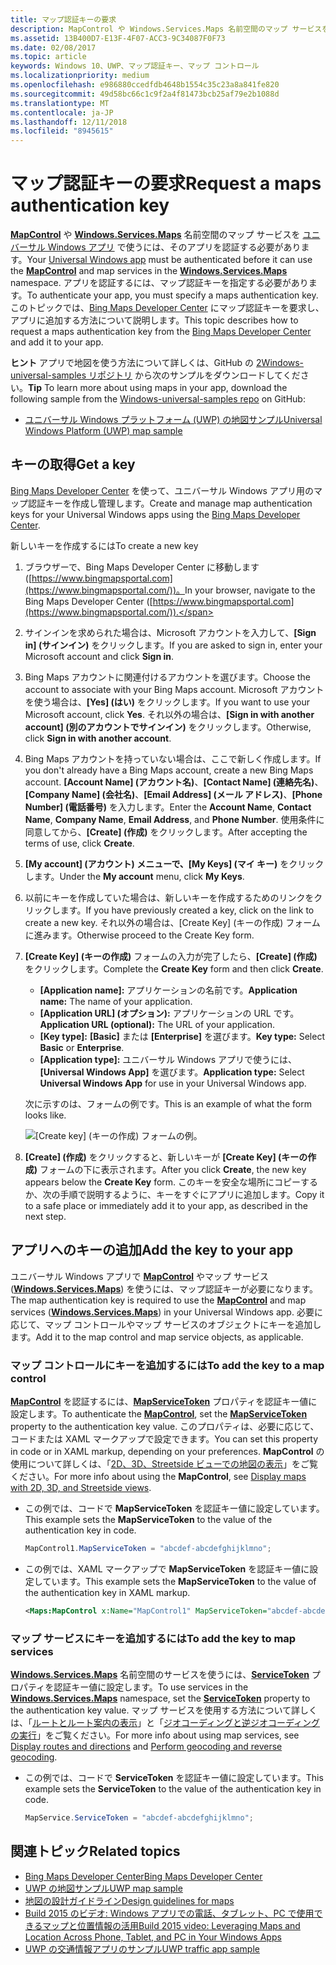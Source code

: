 ```yaml
---
title: マップ認証キーの要求
description: MapControl や Windows.Services.Maps 名前空間のマップ サービスをユニバーサル Windows アプリで使うには、そのアプリを認証する必要があります。
ms.assetid: 13B400D7-E13F-4F07-ACC3-9C34087F0F73
ms.date: 02/08/2017
ms.topic: article
keywords: Windows 10、UWP、マップ認証キー、マップ コントロール
ms.localizationpriority: medium
ms.openlocfilehash: e986880ccedfdb4648b1554c35c23a8a841fe820
ms.sourcegitcommit: 49d58bc66c1c9f2a4f81473bcb25af79e2b1088d
ms.translationtype: MT
ms.contentlocale: ja-JP
ms.lasthandoff: 12/11/2018
ms.locfileid: "8945615"
---
```

# <a name="request-a-maps-authentication-key"></a><span data-ttu-id="8ae44-104">マップ認証キーの要求</span><span class="sxs-lookup"><span data-stu-id="8ae44-104">Request a maps authentication key</span></span>




<span data-ttu-id="8ae44-105">[**MapControl**](https://msdn.microsoft.com/library/windows/apps/dn637004) や [**Windows.Services.Maps**](https://msdn.microsoft.com/library/windows/apps/dn636979) 名前空間のマップ サービスを [ユニバーサル Windows アプリ](https://msdn.microsoft.com/library/windows/apps/dn894631) で使うには、そのアプリを認証する必要があります。</span><span class="sxs-lookup"><span data-stu-id="8ae44-105">Your [Universal Windows app](https://msdn.microsoft.com/library/windows/apps/dn894631) must be authenticated before it can use the [**MapControl**](https://msdn.microsoft.com/library/windows/apps/dn637004) and map services in the [**Windows.Services.Maps**](https://msdn.microsoft.com/library/windows/apps/dn636979) namespace.</span></span> <span data-ttu-id="8ae44-106">アプリを認証するには、マップ認証キーを指定する必要があります。</span><span class="sxs-lookup"><span data-stu-id="8ae44-106">To authenticate your app, you must specify a maps authentication key.</span></span> <span data-ttu-id="8ae44-107">このトピックでは、[Bing Maps Developer Center](https://www.bingmapsportal.com/) にマップ認証キーを要求し、アプリに追加する方法について説明します。</span><span class="sxs-lookup"><span data-stu-id="8ae44-107">This topic describes how to request a maps authentication key from the [Bing Maps Developer Center](https://www.bingmapsportal.com/) and add it to your app.</span></span>

<span data-ttu-id="8ae44-108">**ヒント** アプリで地図を使う方法について詳しくは、GitHub の [2Windows-universal-samples リポジトリ](http://go.microsoft.com/fwlink/p/?LinkId=619979) から次のサンプルをダウンロードしてください。</span><span class="sxs-lookup"><span data-stu-id="8ae44-108">**Tip** To learn more about using maps in your app, download the following sample from the [Windows-universal-samples repo](http://go.microsoft.com/fwlink/p/?LinkId=619979) on GitHub:</span></span>

-   [<span data-ttu-id="8ae44-109">ユニバーサル Windows プラットフォーム (UWP) の地図サンプル</span><span class="sxs-lookup"><span data-stu-id="8ae44-109">Universal Windows Platform (UWP) map sample</span></span>](http://go.microsoft.com/fwlink/p/?LinkId=619977)

## <a name="get-a-key"></a><span data-ttu-id="8ae44-110">キーの取得</span><span class="sxs-lookup"><span data-stu-id="8ae44-110">Get a key</span></span>


<span data-ttu-id="8ae44-111">[Bing Maps Developer Center](https://www.bingmapsportal.com/) を使って、ユニバーサル Windows アプリ用のマップ認証キーを作成し管理します。</span><span class="sxs-lookup"><span data-stu-id="8ae44-111">Create and manage map authentication keys for your Universal Windows apps using the [Bing Maps Developer Center](https://www.bingmapsportal.com/).</span></span>

<span data-ttu-id="8ae44-112">新しいキーを作成するには</span><span class="sxs-lookup"><span data-stu-id="8ae44-112">To create a new key</span></span>

1.  <span data-ttu-id="8ae44-113">ブラウザーで、Bing Maps Developer Center に移動します ([https://www.bingmapsportal.com](https://www.bingmapsportal.com/))。</span><span class="sxs-lookup"><span data-stu-id="8ae44-113">In your browser, navigate to the Bing Maps Developer Center ([https://www.bingmapsportal.com](https://www.bingmapsportal.com/)).</span></span>

2.  <span data-ttu-id="8ae44-114">サインインを求められた場合は、Microsoft アカウントを入力して、**[Sign in] (サインイン)** をクリックします。</span><span class="sxs-lookup"><span data-stu-id="8ae44-114">If you are asked to sign in, enter your Microsoft account and click **Sign in**.</span></span>

3.  <span data-ttu-id="8ae44-115">Bing Maps アカウントに関連付けるアカウントを選びます。</span><span class="sxs-lookup"><span data-stu-id="8ae44-115">Choose the account to associate with your Bing Maps account.</span></span> <span data-ttu-id="8ae44-116">Microsoft アカウントを使う場合は、**[Yes] (はい)** をクリックします。</span><span class="sxs-lookup"><span data-stu-id="8ae44-116">If you want to use your Microsoft account, click **Yes**.</span></span> <span data-ttu-id="8ae44-117">それ以外の場合は、**[Sign in with another account] (別のアカウントでサインイン)** をクリックします。</span><span class="sxs-lookup"><span data-stu-id="8ae44-117">Otherwise, click **Sign in with another account**.</span></span>

4.  <span data-ttu-id="8ae44-118">Bing Maps アカウントを持っていない場合は、ここで新しく作成します。</span><span class="sxs-lookup"><span data-stu-id="8ae44-118">If you don't already have a Bing Maps account, create a new Bing Maps account.</span></span> <span data-ttu-id="8ae44-119">**[Account Name] (アカウント名)**、**[Contact Name] (連絡先名)**、**[Company Name] (会社名)**、**[Email Address] (メール アドレス)**、**[Phone Number] (電話番号)** を入力します。</span><span class="sxs-lookup"><span data-stu-id="8ae44-119">Enter the **Account Name**, **Contact Name**, **Company Name**, **Email Address**, and **Phone Number**.</span></span> <span data-ttu-id="8ae44-120">使用条件に同意してから、**[Create] (作成)** をクリックします。</span><span class="sxs-lookup"><span data-stu-id="8ae44-120">After accepting the terms of use, click **Create**.</span></span>

5.  <span data-ttu-id="8ae44-121">**[My account] (アカウント) **メニューで、**[My Keys] (マイ キー)** をクリックします。</span><span class="sxs-lookup"><span data-stu-id="8ae44-121">Under the **My account** menu, click **My Keys**.</span></span>

6.  <span data-ttu-id="8ae44-122">以前にキーを作成していた場合は、新しいキーを作成するためのリンクをクリックします。</span><span class="sxs-lookup"><span data-stu-id="8ae44-122">If you have previously created a key, click on the link to create a new key.</span></span> <span data-ttu-id="8ae44-123">それ以外の場合は、[Create Key] (キーの作成) フォームに進みます。</span><span class="sxs-lookup"><span data-stu-id="8ae44-123">Otherwise proceed to the Create Key form.</span></span>

7.  <span data-ttu-id="8ae44-124">**[Create Key] (キーの作成)** フォームの入力が完了したら、**[Create] (作成)** をクリックします。</span><span class="sxs-lookup"><span data-stu-id="8ae44-124">Complete the **Create Key** form and then click **Create**.</span></span>

    -   <span data-ttu-id="8ae44-125">**[Application name]:** アプリケーションの名前です。</span><span class="sxs-lookup"><span data-stu-id="8ae44-125">**Application name:** The name of your application.</span></span>
    -   <span data-ttu-id="8ae44-126">**[Application URL] (オプション):** アプリケーションの URL です。</span><span class="sxs-lookup"><span data-stu-id="8ae44-126">**Application URL (optional):** The URL of your application.</span></span>
    -   <span data-ttu-id="8ae44-127">**[Key type]:** **[Basic]** または **[Enterprise]** を選びます。</span><span class="sxs-lookup"><span data-stu-id="8ae44-127">**Key type:** Select **Basic** or **Enterprise**.</span></span>
    -   <span data-ttu-id="8ae44-128">**[Application type]:** ユニバーサル Windows アプリで使うには、**[Universal Windows App]** を選びます。</span><span class="sxs-lookup"><span data-stu-id="8ae44-128">**Application type:** Select **Universal Windows App** for use in your Universal Windows app.</span></span>

    <span data-ttu-id="8ae44-129">次に示すのは、フォームの例です。</span><span class="sxs-lookup"><span data-stu-id="8ae44-129">This is an example of what the form looks like.</span></span>

    ![[Create key] (キーの作成) フォームの例。](images/createkeydialog.png)

8.  <span data-ttu-id="8ae44-131">**[Create] (作成)** をクリックすると、新しいキーが **[Create Key] (キーの作成)** フォームの下に表示されます。</span><span class="sxs-lookup"><span data-stu-id="8ae44-131">After you click **Create**, the new key appears below the **Create Key** form.</span></span> <span data-ttu-id="8ae44-132">このキーを安全な場所にコピーするか、次の手順で説明するように、キーをすぐにアプリに追加します。</span><span class="sxs-lookup"><span data-stu-id="8ae44-132">Copy it to a safe place or immediately add it to your app, as described in the next step.</span></span>

## <a name="add-the-key-to-your-app"></a><span data-ttu-id="8ae44-133">アプリへのキーの追加</span><span class="sxs-lookup"><span data-stu-id="8ae44-133">Add the key to your app</span></span>


<span data-ttu-id="8ae44-134">ユニバーサル Windows アプリで [**MapControl**](https://msdn.microsoft.com/library/windows/apps/dn637004) やマップ サービス ([**Windows.Services.Maps**](https://msdn.microsoft.com/library/windows/apps/dn636979)) を使うには、マップ認証キーが必要になります。</span><span class="sxs-lookup"><span data-stu-id="8ae44-134">The map authentication key is required to use the [**MapControl**](https://msdn.microsoft.com/library/windows/apps/dn637004) and map services ([**Windows.Services.Maps**](https://msdn.microsoft.com/library/windows/apps/dn636979)) in your Universal Windows app.</span></span> <span data-ttu-id="8ae44-135">必要に応じて、マップ コントロールやマップ サービスのオブジェクトにキーを追加します。</span><span class="sxs-lookup"><span data-stu-id="8ae44-135">Add it to the map control and map service objects, as applicable.</span></span>

### <a name="to-add-the-key-to-a-map-control"></a><span data-ttu-id="8ae44-136">マップ コントロールにキーを追加するには</span><span class="sxs-lookup"><span data-stu-id="8ae44-136">To add the key to a map control</span></span>

<span data-ttu-id="8ae44-137">[**MapControl**](https://msdn.microsoft.com/library/windows/apps/dn637004) を認証するには、[**MapServiceToken**](https://msdn.microsoft.com/library/windows/apps/dn637036) プロパティを認証キー値に設定します。</span><span class="sxs-lookup"><span data-stu-id="8ae44-137">To authenticate the [**MapControl**](https://msdn.microsoft.com/library/windows/apps/dn637004), set the [**MapServiceToken**](https://msdn.microsoft.com/library/windows/apps/dn637036) property to the authentication key value.</span></span> <span data-ttu-id="8ae44-138">このプロパティは、必要に応じて、コードまたは XAML マークアップで設定できます。</span><span class="sxs-lookup"><span data-stu-id="8ae44-138">You can set this property in code or in XAML markup, depending on your preferences.</span></span> <span data-ttu-id="8ae44-139">**MapControl** の使用について詳しくは、「[2D、3D、Streetside ビューでの地図の表示](display-maps.md)」をご覧ください。</span><span class="sxs-lookup"><span data-stu-id="8ae44-139">For more info about using the **MapControl**, see [Display maps with 2D, 3D, and Streetside views](display-maps.md).</span></span>

-   <span data-ttu-id="8ae44-140">この例では、コードで **MapServiceToken** を認証キー値に設定しています。</span><span class="sxs-lookup"><span data-stu-id="8ae44-140">This example sets the **MapServiceToken** to the value of the authentication key in code.</span></span>

    ```cs
    MapControl1.MapServiceToken = "abcdef-abcdefghijklmno";
    ```

-   <span data-ttu-id="8ae44-141">この例では、XAML マークアップで **MapServiceToken** を認証キー値に設定しています。</span><span class="sxs-lookup"><span data-stu-id="8ae44-141">This example sets the **MapServiceToken** to the value of the authentication key in XAML markup.</span></span>

    ```xml
    <Maps:MapControl x:Name="MapControl1" MapServiceToken="abcdef-abcdefghijklmno"/>
    ```

### <a name="to-add-the-key-to-map-services"></a><span data-ttu-id="8ae44-142">マップ サービスにキーを追加するには</span><span class="sxs-lookup"><span data-stu-id="8ae44-142">To add the key to map services</span></span>

<span data-ttu-id="8ae44-143">[**Windows.Services.Maps**](https://msdn.microsoft.com/library/windows/apps/dn636979) 名前空間のサービスを使うには、[**ServiceToken**](https://msdn.microsoft.com/library/windows/apps/dn636977) プロパティを認証キー値に設定します。</span><span class="sxs-lookup"><span data-stu-id="8ae44-143">To use services in the [**Windows.Services.Maps**](https://msdn.microsoft.com/library/windows/apps/dn636979) namespace, set the [**ServiceToken**](https://msdn.microsoft.com/library/windows/apps/dn636977) property to the authentication key value.</span></span> <span data-ttu-id="8ae44-144">マップ サービスを使用する方法について詳しくは、「[ルートとルート案内の表示](routes-and-directions.md)」と「[ジオコーディングと逆ジオコーディングの実行](geocoding.md)」をご覧ください。</span><span class="sxs-lookup"><span data-stu-id="8ae44-144">For more info about using map services, see [Display routes and directions](routes-and-directions.md) and [Perform geocoding and reverse geocoding](geocoding.md).</span></span>

-   <span data-ttu-id="8ae44-145">この例では、コードで **ServiceToken** を認証キー値に設定しています。</span><span class="sxs-lookup"><span data-stu-id="8ae44-145">This example sets the **ServiceToken** to the value of the authentication key in code.</span></span>

    ```cs
    MapService.ServiceToken = "abcdef-abcdefghijklmno";
    ```

## <a name="related-topics"></a><span data-ttu-id="8ae44-146">関連トピック</span><span class="sxs-lookup"><span data-stu-id="8ae44-146">Related topics</span></span>

* [<span data-ttu-id="8ae44-147">Bing Maps Developer Center</span><span class="sxs-lookup"><span data-stu-id="8ae44-147">Bing Maps Developer Center</span></span>](https://www.bingmapsportal.com/)
* [<span data-ttu-id="8ae44-148">UWP の地図サンプル</span><span class="sxs-lookup"><span data-stu-id="8ae44-148">UWP map sample</span></span>](http://go.microsoft.com/fwlink/p/?LinkId=619977)
* [<span data-ttu-id="8ae44-149">地図の設計ガイドライン</span><span class="sxs-lookup"><span data-stu-id="8ae44-149">Design guidelines for maps</span></span>](https://msdn.microsoft.com/library/windows/apps/dn596102)
* [<span data-ttu-id="8ae44-150">Build 2015 のビデオ: Windows アプリでの電話、タブレット、PC で使用できるマップと位置情報の活用</span><span class="sxs-lookup"><span data-stu-id="8ae44-150">Build 2015 video: Leveraging Maps and Location Across Phone, Tablet, and PC in Your Windows Apps</span></span>](https://channel9.msdn.com/Events/Build/2015/2-757)
* [<span data-ttu-id="8ae44-151">UWP の交通情報アプリのサンプル</span><span class="sxs-lookup"><span data-stu-id="8ae44-151">UWP traffic app sample</span></span>](http://go.microsoft.com/fwlink/p/?LinkId=619982)
